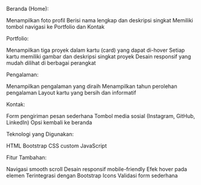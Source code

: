 Beranda (Home):

Menampilkan foto profil
Berisi nama lengkap dan deskripsi singkat
Memiliki tombol navigasi ke Portfolio dan Kontak


Portfolio:

Menampilkan tiga proyek dalam kartu (card) yang dapat di-hover
Setiap kartu memiliki gambar dan deskripsi singkat proyek
Desain responsif yang mudah dilihat di berbagai perangkat


Pengalaman:

Menampilkan pengalaman yang diraih
Menampilkan tahun perolehan pengalaman
Layout kartu yang bersih dan informatif


Kontak:

Form pengiriman pesan sederhana
Tombol media sosial (Instagram, GitHub, LinkedIn)
Opsi kembali ke beranda

Teknologi yang Digunakan:

HTML
Bootstrap
CSS custom
JavaScript

Fitur Tambahan:

Navigasi smooth scroll
Desain responsif mobile-friendly
Efek hover pada elemen
Terintegrasi dengan Bootstrap Icons
Validasi form sederhana
